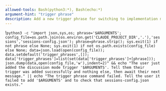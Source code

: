 ```yaml
---
allowed-tools: Bash(python3:*), Bash(echo:*)
argument-hint: "trigger phrase"
description: Add a new trigger phrase for switching to implementation mode
---
```


!`python3 -c "import json,sys,os; phrase='$ARGUMENTS'; config_file=os.path.join(os.environ.get('CLAUDE_PROJECT_DIR','.'),'sessions','sessions-config.json'); phrase=phrase.strip(); sys.exit(1) if not phrase else None; sys.exit(1) if not os.path.exists(config_file) else None; data=json.load(open(config_file)); data.setdefault('trigger_phrases',[]); data['trigger_phrases']=list(set(data['trigger_phrases']+[phrase])); json.dump(data,open(config_file,'w'),indent=2)" && echo "The user just added the discussion mode trigger '$ARGUMENTS'. Tell them their trigger was added successfully and nothing else, then await their next message." || echo "The trigger phrase command failed. Tell the user it failed to add '$ARGUMENTS' and to check that sessions-config.json exists."`
